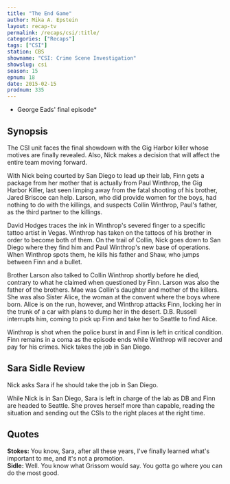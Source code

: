 ```yaml
---
title: "The End Game"
author: Mika A. Epstein
layout: recap-tv
permalink: /recaps/csi/:title/
categories: ["Recaps"]
tags: ["CSI"]
station: CBS
showname: "CSI: Crime Scene Investigation"
showslug: csi
season: 15  
epnum: 18  
date: 2015-02-15
prodnum: 335  
---
```


* George Eads' final episode*

## Synopsis

The CSI unit faces the final showdown with the Gig Harbor killer whose motives are finally revealed. Also, Nick makes a decision that will affect the entire team moving forward.

With Nick being courted by San Diego to lead up their lab, Finn gets a package from her mother that is actually from Paul Winthrop, the Gig Harbor Killer, last seen limping away from the fatal shooting of his brother, Jared Briscoe  can help. Larson, who did provide women for the boys, had nothing to do with the killings, and suspects Collin Winthrop, Paul's father, as the third partner to the killings.

David Hodges traces the ink in Winthrop's severed finger to a specific tattoo artist in Vegas. Winthrop has taken on the tattoos of his brother in order to become both of them. On the trail of Collin, Nick goes down to San Diego where they find him and Paul Winthrop's new base of operations. When Winthrop spots them, he kills his father and Shaw, who jumps between Finn and a bullet.

Brother Larson also talked to Collin Winthrop shortly before he died, contrary to what he claimed when questioned by Finn. Larson was also the father of the brothers. Mae was Collin's daughter and mother of the killers. She was also Sister Alice, the woman at the convent where the boys where born. Alice is on the run, however, and Winthrop attacks Finn, locking her in the trunk of a car with plans to dump her in the desert. D.B. Russell interrupts him, coming to pick up Finn and take her to Seattle to find Alice.

Winthrop is shot when the police burst in and Finn is left in critical condition. Finn remains in a coma as the episode ends while Winthrop will recover and pay for his crimes. Nick takes the job in San Diego.

## Sara Sidle Review

Nick asks Sara if he should take the job in San Diego. 

While Nick is in San Diego, Sara is left in charge of the lab as DB and Finn are headed to Seattle. She proves herself more than capable, reading the situation and sending out the CSIs to the right places at the right time.

## Quotes

**Stokes:** You know, Sara, after all these years, I've finally learned what's important to me, and it's not a promotion.  
**Sidle:** Well. You know what Grissom would say. You gotta go where you can do the most good.

